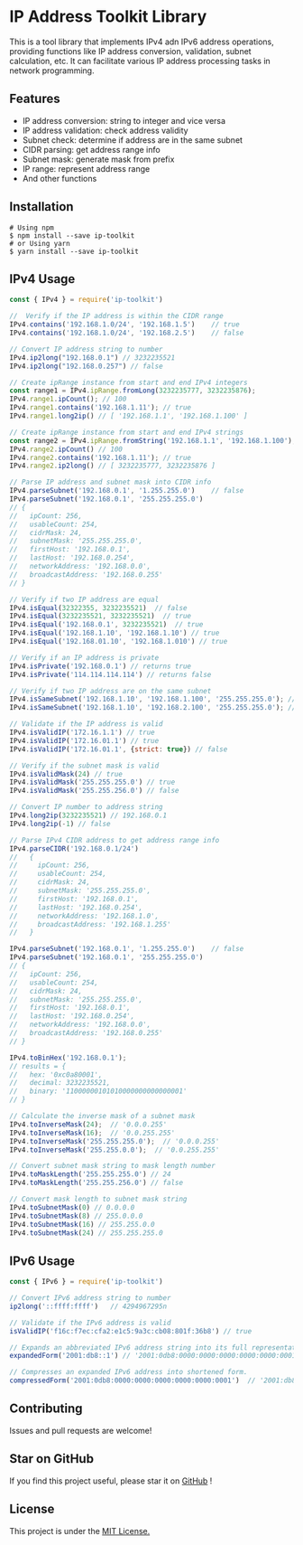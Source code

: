 
# IP Address Toolkit Library

This is a tool library that implements IPv4 adn IPv6 address operations, providing functions like IP address conversion, validation, subnet calculation, etc. It can facilitate various IP address processing tasks in network programming.

## Features

- IP address conversion: string to integer and vice versa
- IP address validation: check address validity
- Subnet check: determine if address are in the same subnet
- CIDR parsing: get address range info
- Subnet mask: generate mask from prefix
- IP range: represent address range
- And other functions

## Installation

```shell
# Using npm
$ npm install --save ip-toolkit
# or Using yarn
$ yarn install --save ip-toolkit
```

## IPv4 Usage

```js
const { IPv4 } = require('ip-toolkit')

//  Verify if the IP address is within the CIDR range
IPv4.contains('192.168.1.0/24', '192.168.1.5')    // true
IPv4.contains('192.168.1.0/24', '192.168.2.5')    // false

// Convert IP address string to number 
IPv4.ip2long("192.168.0.1") // 3232235521
IPv4.ip2long("192.168.0.257") // false

// Create ipRange instance from start and end IPv4 integers
const range1 = IPv4.ipRange.fromLong(3232235777, 3232235876);
IPv4.range1.ipCount(); // 100
IPv4.range1.contains('192.168.1.11'); // true
IPv4.range1.long2ip() // [ '192.168.1.1', '192.168.1.100' ]

// Create ipRange instance from start and end IPv4 strings 
const range2 = IPv4.ipRange.fromString('192.168.1.1', '192.168.1.100');
IPv4.range2.ipCount() // 100
IPv4.range2.contains('192.168.1.11'); // true
IPv4.range2.ip2long() // [ 3232235777, 3232235876 ]

// Parse IP address and subnet mask into CIDR info
IPv4.parseSubnet('192.168.0.1', '1.255.255.0')    // false
IPv4.parseSubnet('192.168.0.1', '255.255.255.0')
// {
//   ipCount: 256,  
//   usableCount: 254,
//   cidrMask: 24, 
//   subnetMask: '255.255.255.0',
//   firstHost: '192.168.0.1', 
//   lastHost: '192.168.0.254',
//   networkAddress: '192.168.0.0',
//   broadcastAddress: '192.168.0.255' 
// }

// Verify if two IP address are equal
IPv4.isEqual(32322355, 3232235521)  // false
IPv4.isEqual(3232235521, 3232235521)  // true
IPv4.isEqual('192.168.0.1', 3232235521)  // true
IPv4.isEqual('192.168.1.10', '192.168.1.10') // true
IPv4.isEqual('192.168.01.10', '192.168.1.010') // true

// Verify if an IP address is private 
IPv4.isPrivate('192.168.0.1') // returns true
IPv4.isPrivate('114.114.114.114') // returns false 

// Verify if two IP address are on the same subnet
IPv4.isSameSubnet('192.168.1.10', '192.168.1.100', '255.255.255.0'); // true
IPv4.isSameSubnet('192.168.1.10', '192.168.2.100', '255.255.255.0'); // true

// Validate if the IP address is valid
IPv4.isValidIP('172.16.1.1') // true
IPv4.isValidIP('172.16.01.1') // true
IPv4.isValidIP('172.16.01.1', {strict: true}) // false

// Verify if the subnet mask is valid
IPv4.isValidMask(24) // true
IPv4.isValidMask('255.255.255.0') // true 
IPv4.isValidMask('255.255.256.0') // false

// Convert IP number to address string
IPv4.long2ip(3232235521) // 192.168.0.1
IPv4.long2ip(-1) // false

// Parse IPv4 CIDR address to get address range info
IPv4.parseCIDR('192.168.0.1/24')
//   {
//     ipCount: 256,
//     usableCount: 254,
//     cidrMask: 24,
//     subnetMask: '255.255.255.0',
//     firstHost: '192.168.0.1',
//     lastHost: '192.168.0.254',
//     networkAddress: '192.168.1.0',
//     broadcastAddress: '192.168.1.255'
//   }

IPv4.parseSubnet('192.168.0.1', '1.255.255.0')    // false
IPv4.parseSubnet('192.168.0.1', '255.255.255.0')
// {
//   ipCount: 256,  
//   usableCount: 254,
//   cidrMask: 24, 
//   subnetMask: '255.255.255.0',
//   firstHost: '192.168.0.1', 
//   lastHost: '192.168.0.254',
//   networkAddress: '192.168.0.0',
//   broadcastAddress: '192.168.0.255' 
// }

IPv4.toBinHex('192.168.0.1');
// results = {
//   hex: '0xc0a80001',
//   decimal: 3232235521,
//   binary: '11000000101010000000000000001' 
// }

// Calculate the inverse mask of a subnet mask
IPv4.toInverseMask(24);  // '0.0.0.255'
IPv4.toInverseMask(16);  // '0.0.255.255'
IPv4.toInverseMask('255.255.255.0');  // '0.0.0.255'
IPv4.toInverseMask('255.255.0.0');  // '0.0.255.255'

// Convert subnet mask string to mask length number
IPv4.toMaskLength('255.255.255.0') // 24 
IPv4.toMaskLength('255.255.256.0') // false

// Convert mask length to subnet mask string
IPv4.toSubnetMask(0) // 0.0.0.0
IPv4.toSubnetMask(8) // 255.0.0.0
IPv4.toSubnetMask(16) // 255.255.0.0
IPv4.toSubnetMask(24) // 255.255.255.0
```

## IPv6 Usage

```js
const { IPv6 } = require('ip-toolkit')

// Convert IPv6 address string to number 
ip2long('::ffff:ffff')   // 4294967295n 

// Validate if the IPv6 address is valid
isValidIP('f16c:f7ec:cfa2:e1c5:9a3c:cb08:801f:36b8') // true

// Expands an abbreviated IPv6 address string into its full representation.
expandedForm('2001:db8::1') // '2001:0db8:0000:0000:0000:0000:0000:0001'

// Compresses an expanded IPv6 address into shortened form.
compressedForm('2001:0db8:0000:0000:0000:0000:0000:0001')  // '2001:db8::1' 

```

## Contributing

Issues and pull requests are welcome!

## Star on GitHub

If you find this project useful, please star it on [GitHub](https://github.com/meguoe/ip-toolkit) !

## License

This project is under the [MIT License.](https://github.com/meguoe/ip-toolkit/blob/main/LICENSE "MIT License.")
